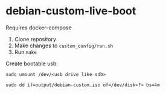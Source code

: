 # debian-custom-live-boot

Requires docker-compose

1. Clone repository
2. Make changes to `custom_config/run.sh`
3. Run `make`

Create bootable usb:

```
sudo umount /dev/<usb drive like sdb>

sudo dd if=output/debian-custom.iso of=/dev/disk<?> bs=4m
```
